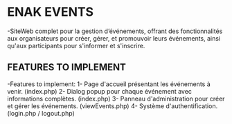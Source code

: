 # ENAK EVENTS

-SiteWeb complet pour la gestion d’événements, offrant des fonctionnalités aux organisateurs pour créer, gérer, et promouvoir leurs événements, ainsi qu'aux participants pour s'informer et s'inscrire.

## FEATURES TO IMPLEMENT

-Features to implement:
1- Page d'accueil présentant les événements à venir. (index.php)
2- Dialog popup pour chaque événement avec informations complètes. (index.php)
3- Panneau d'administration pour créer et gérer les événements. (viewEvents.php)
4- Système d'authentification. (login.php / logout.php)
